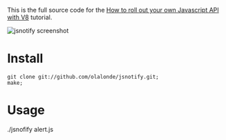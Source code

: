 This is the full source code for the [How to roll out your own Javascript API with V8](http://syskall.com/how-to-roll-out-your-own-javascript-api-with)  tutorial.

![jsnotify screenshot](http://i.imgur.com/nUsWG.png)

# Install #

    git clone git://github.com/olalonde/jsnotify.git;
    make;

# Usage #

./jsnofify alert.js
